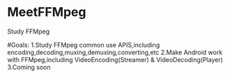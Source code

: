 # MeetFFMpeg
Study FFMpeg

#Goals:
1.Study FFMpeg common use APIS,including encoding,decoding,muxing,demuxing,converting,etc
2.Make Android work with FFMpeg,including VideoEncoding(Streamer) & VideoDecoding(Player)
3.Coming soon


